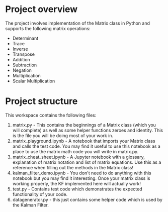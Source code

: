# Project overview

The project involves implementation of the Matrix class in Python and supports the following matrix operations:
- Determinant
- Trace
- Inverse
- Transpose
- Addition
- Subtraction
- Negation
- Multiplication
- Scalar Multiplication


# Project structure
This workspace contains the following files:
1. matrix.py - This contains the beginnings of a Matrix class (which you will complete) as well as some helper functions zeroes and identity. This is the file you will be doing most of your work in.
2. matrix_playground.ipynb - A notebook that imports your Matrix class and calls the test code. You may find it useful to use this notebook as a place to use the matrix math code you will write in matrix.py.
3. matrix_cheat_sheet.ipynb - A Jupyter notebook with a glossary, explanation of matrix notation and list of matrix equations. Use this as a reference when filling out the methods in the Matrix class!
4. kalman_filter_demo.ipynb - You don't need to do anything with this notebook but you may find it interesting. Once your matrix class is working properly, the KF implemented here will actually work!
5. test.py - Contains test code which demonstrates the expected functionality of your code.
6. datagenerator.py - this just contains some helper code which is used by the Kalman Filter.
